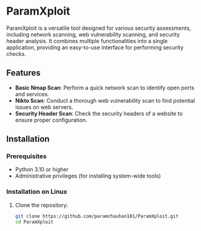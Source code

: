 # ParamXploit

ParamXploit is a versatile tool designed for various security assessments, including network scanning, web vulnerability scanning, and security header analysis. It combines multiple functionalities into a single application, providing an easy-to-use interface for performing security checks.

## Features

- **Basic Nmap Scan**: Perform a quick network scan to identify open ports and services.
- **Nikto Scan**: Conduct a thorough web vulnerability scan to find potential issues on web servers.
- **Security Header Scan**: Check the security headers of a website to ensure proper configuration.

## Installation

### Prerequisites

- Python 3.10 or higher
- Administrative privileges (for installing system-wide tools)

### Installation on Linux

1. Clone the repository:

   ```bash
   git clone https://github.com/paramchauhan101/ParamXploit.git
   cd ParamXploit
